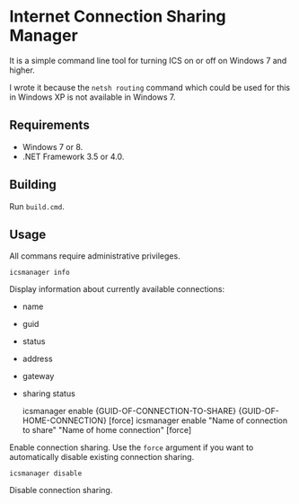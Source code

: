 Internet Connection Sharing Manager
===================================

It is a simple command line tool for turning ICS on or off on Windows 7 and higher.

I wrote it because the `netsh routing` command which could be used for this in Windows XP is not available in Windows 7.


Requirements
------------

* Windows 7 or 8.
* .NET Framework 3.5 or 4.0.


Building
--------

Run `build.cmd`.


Usage
-----

All commans require administrative privileges.

	
    icsmanager info

Display information about currently available connections:

* name
* guid
* status
* address
* gateway
* sharing status


    icsmanager enable {GUID-OF-CONNECTION-TO-SHARE} {GUID-OF-HOME-CONNECTION} [force]
    icsmanager enable "Name of connection to share" "Name of home connection" [force]

Enable connection sharing. Use the `force` argument if you want to automatically disable existing connection sharing.


    icsmanager disable

Disable connection sharing.
